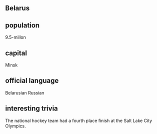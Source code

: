 ## Belarus

## population

9.5-millon

## capital

Minsk
 
## official language

Belarusian
Russian

## interesting trivia

The national hockey team had a fourth place finish at the Salt Lake City Olympics.

